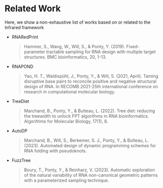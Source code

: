 # Related Work

Here, we show a non-exhaustive list of works based on or related to the Infrared framework

- RNARedPrint
  > Hammer, S., Wang, W., Will, S., & Ponty, Y. (2019). Fixed-parameter tractable sampling for RNA design with multiple target structures. BMC bioinformatics, 20, 1-13.

- RNAPOND
  > Yao, H. T., Waldispühl, J., Ponty, Y., & Will, S. (2021, April). Taming disruptive base pairs to reconcile positive and negative structural design of RNA. In RECOMB 2021-25th international conference on research in computational molecular biology.

- TreeDiet
  > Marchand, B., Ponty, Y., & Bulteau, L. (2022). Tree diet: reducing the treewidth to unlock FPT algorithms in RNA bioinformatics. Algorithms for Molecular Biology, 17(1), 8.

- AutoDP
  > Marchand, B., Will, S., Berkemer, S. J., Ponty, Y., & Bulteau, L. (2023). Automated design of dynamic programming schemes for RNA folding with pseudoknots.

- FuzzTree
  > Boury, T., Ponty, Y., & Reinharz, V. (2023). Automatic exploration of the natural variability of RNA non-canonical geometric patterns with a parameterized sampling technique.
